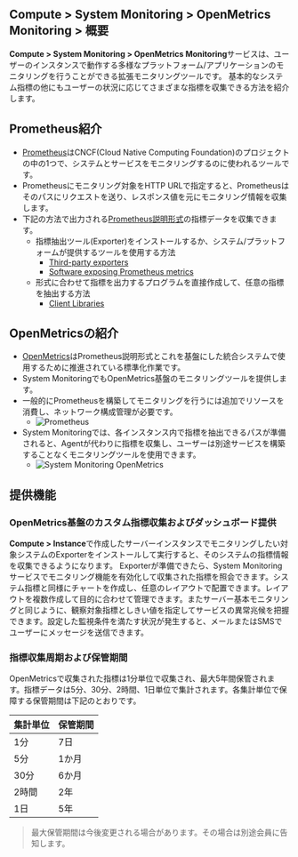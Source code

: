 ## Compute > System Monitoring > OpenMetrics Monitoring > 概要
**Compute > System Monitoring > OpenMetrics Monitoring**サービスは、ユーザーのインスタンスで動作する多様なプラットフォーム/アプリケーションのモニタリングを行うことができる拡張モニタリングツールです。
基本的なシステム指標の他にもユーザーの状況に応じてさまざまな指標を収集できる方法を紹介します。

## Prometheus紹介
* [Prometheus](https://prometheus.io/)はCNCF(Cloud Native Computing Foundation)のプロジェクトの中の1つで、システムとサービスをモニタリングするのに使われるツールです。
* Prometheusにモニタリング対象をHTTP URLで指定すると、Prometheusはそのパスにリクエストを送り、レスポンス値を元にモニタリング情報を収集します。
* 下記の方法で出力される[Prometheus説明形式](https://prometheus.io/docs/instrumenting/exposition_formats/)の指標データを収集できます。
    * 指標抽出ツール(Exporter)をインストールするか、システム/プラットフォームが提供するツールを使用する方法
        * [Third-party exporters](https://prometheus.io/docs/instrumenting/exporters/#third-party-exporters)
        * [Software exposing Prometheus metrics](https://prometheus.io/docs/instrumenting/exporters/#software-exposing-prometheus-metrics)
    * 形式に合わせて指標を出力するプログラムを直接作成して、任意の指標を抽出する方法
        * [Client Libraries](https://prometheus.io/docs/instrumenting/clientlibs/#client-libraries)

## OpenMetricsの紹介
* [OpenMetrics](https://github.com/OpenObservability/OpenMetrics/blob/master/OpenMetrics.md)はPrometheus説明形式とこれを基盤にした統合システムで使用するために推進されている標準化作業です。
* System MonitoringでもOpenMetrics基盤のモニタリングツールを提供します。
* 一般的にPrometheusを構築してモニタリングを行うには追加でリソースを消費し、ネットワーク構成管理が必要です。
    * ![Prometheus](https://static.toastoven.net/prod_system_monitoring/console_guide/open-metrics-overview-1.png)
* System Monitoringでは、各インスタンス内で指標を抽出できるパスが準備されると、Agentが代わりに指標を収集し、ユーザーは別途サービスを構築することなくモニタリングツールを使用できます。
    * ![System Monitoring OpenMetrics](https://static.toastoven.net/prod_system_monitoring/console_guide/open-metrics-overview-2.png)

## 提供機能
### OpenMetrics基盤のカスタム指標収集およびダッシュボード提供
**Compute > Instance**で作成したサーバーインスタンスでモニタリングしたい対象システムのExporterをインストールして実行すると、そのシステムの指標情報を収集できるようになります。
Exporterが準備できたら、System Monitoringサービスでモニタリング機能を有効化して収集された指標を照会できます。システム指標と同様にチャートを作成し、任意のレイアウトで配置できます。レイアウトを複数作成して目的に合わせて管理できます。またサーバー基本モニタリングと同じように、観察対象指標としきい値を指定してサービスの異常兆候を把握できます。設定した監視条件を満たす状況が発生すると、メールまたはSMSでユーザーにメッセージを送信できます。


### 指標収集周期および保管期間
OpenMetricsで収集された指標は1分単位で収集され、最大5年間保管されます。指標データは5分、30分、2時間、1日単位で集計されます。各集計単位で保障する保管期間は下記のとおりです。

集計単位|保管期間
---|---
1分|7日
5分|1か月
30分|6か月
2時間|2年
1日|5年
> 最大保管期間は今後変更される場合があります。その場合は別途会員に告知します。
